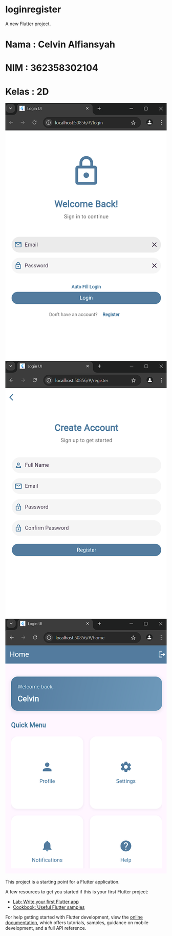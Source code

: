 # loginregister

A new Flutter project.

# Nama : Celvin Alfiansyah
# NIM : 362358302104
# Kelas : 2D

![screenshoot loginregister](assets/1.png)
![screenshoot loginregister](assets/2.png)
![screenshoot loginregister](assets/3.png)

This project is a starting point for a Flutter application.

A few resources to get you started if this is your first Flutter project:

- [Lab: Write your first Flutter app](https://docs.flutter.dev/get-started/codelab)
- [Cookbook: Useful Flutter samples](https://docs.flutter.dev/cookbook)

For help getting started with Flutter development, view the
[online documentation](https://docs.flutter.dev/), which offers tutorials,
samples, guidance on mobile development, and a full API reference.
